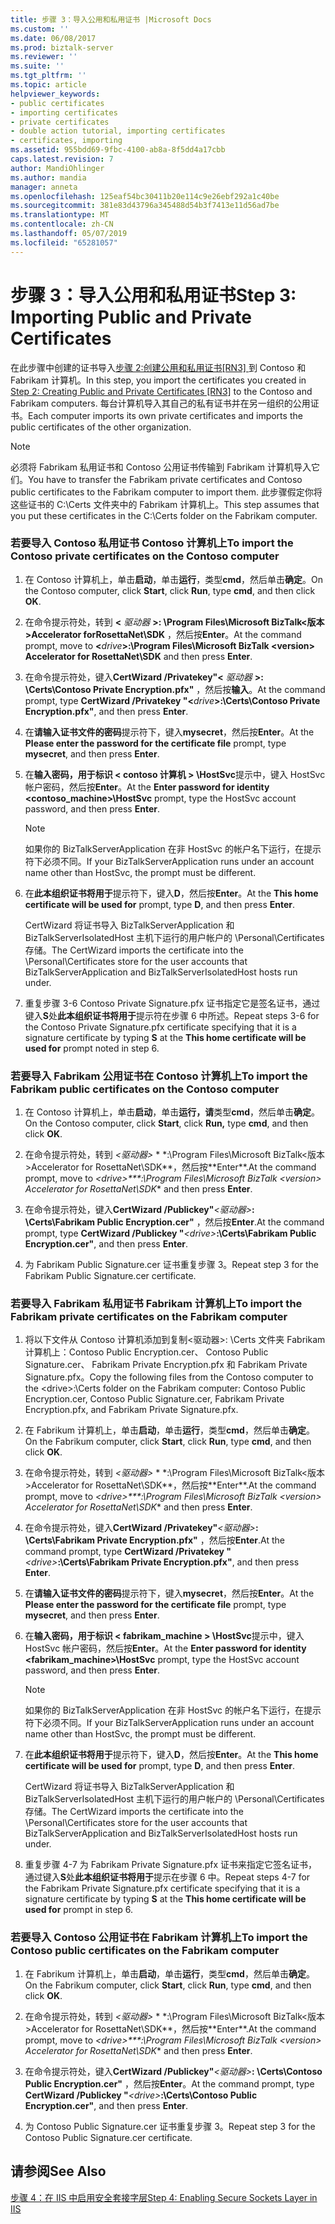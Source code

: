 ```yaml
---
title: 步骤 3：导入公用和私用证书 |Microsoft Docs
ms.custom: ''
ms.date: 06/08/2017
ms.prod: biztalk-server
ms.reviewer: ''
ms.suite: ''
ms.tgt_pltfrm: ''
ms.topic: article
helpviewer_keywords:
- public certificates
- importing certificates
- private certificates
- double action tutorial, importing certificates
- certificates, importing
ms.assetid: 955bdd69-9fbc-4100-ab8a-8f5dd4a17cbb
caps.latest.revision: 7
author: MandiOhlinger
ms.author: mandia
manager: anneta
ms.openlocfilehash: 125eaf54bc30411b20e114c9e26ebf292a1c40be
ms.sourcegitcommit: 381e83d43796a345488d54b3f7413e11d56ad7be
ms.translationtype: MT
ms.contentlocale: zh-CN
ms.lasthandoff: 05/07/2019
ms.locfileid: "65281057"
---
```

# <a name="step-3-importing-public-and-private-certificates"></a><span data-ttu-id="c594c-102">步骤 3：导入公用和私用证书</span><span class="sxs-lookup"><span data-stu-id="c594c-102">Step 3: Importing Public and Private Certificates</span></span>
<span data-ttu-id="c594c-103">在此步骤中创建的证书导入[步骤 2:创建公用和私用证书&#91;RN3&#93; ](../../adapters-and-accelerators/accelerator-rosettanet/step-2-creating-public-and-private-certificates.md)到 Contoso 和 Fabrikam 计算机。</span><span class="sxs-lookup"><span data-stu-id="c594c-103">In this step, you import the certificates you created in [Step 2: Creating Public and Private Certificates &#91;RN3&#93;](../../adapters-and-accelerators/accelerator-rosettanet/step-2-creating-public-and-private-certificates.md) to the Contoso and Fabrikam computers.</span></span> <span data-ttu-id="c594c-104">每台计算机导入其自己的私有证书并在另一组织的公用证书。</span><span class="sxs-lookup"><span data-stu-id="c594c-104">Each computer imports its own private certificates and imports the public certificates of the other organization.</span></span>  
  
> [!NOTE]
>  <span data-ttu-id="c594c-105">必须将 Fabrikam 私用证书和 Contoso 公用证书传输到 Fabrikam 计算机导入它们。</span><span class="sxs-lookup"><span data-stu-id="c594c-105">You have to transfer the Fabrikam private certificates and Contoso public certificates to the Fabrikam computer to import them.</span></span> <span data-ttu-id="c594c-106">此步骤假定你将这些证书的 C:\Certs 文件夹中的 Fabrikam 计算机上。</span><span class="sxs-lookup"><span data-stu-id="c594c-106">This step assumes that you put these certificates in the C:\Certs folder on the Fabrikam computer.</span></span>  
  
### <a name="to-import-the-contoso-private-certificates-on-the-contoso-computer"></a><span data-ttu-id="c594c-107">若要导入 Contoso 私用证书 Contoso 计算机上</span><span class="sxs-lookup"><span data-stu-id="c594c-107">To import the Contoso private certificates on the Contoso computer</span></span>  
  
1. <span data-ttu-id="c594c-108">在 Contoso 计算机上，单击**启动**，单击**运行**，类型**cmd**，然后单击**确定**。</span><span class="sxs-lookup"><span data-stu-id="c594c-108">On the Contoso computer, click **Start**, click **Run**, type **cmd**, and then click **OK**.</span></span>  
  
2. <span data-ttu-id="c594c-109">在命令提示符处，转到 **\<** <em>驱动器</em> **\>: \Program Files\Microsoft BizTalk\<版本\>Accelerator forRosettaNet\SDK** ，然后按**Enter**。</span><span class="sxs-lookup"><span data-stu-id="c594c-109">At the command prompt, move to **\<**<em>drive</em>**\>:\Program Files\Microsoft BizTalk \<version\> Accelerator for RosettaNet\SDK** and then press **Enter**.</span></span>  
  
3. <span data-ttu-id="c594c-110">在命令提示符处，键入**CertWizard /Privatekey"\<** <em>驱动器</em> **\>: \Certs\Contoso Private Encryption.pfx"** ，然后按**输入**。</span><span class="sxs-lookup"><span data-stu-id="c594c-110">At the command prompt, type **CertWizard /Privatekey "\<**<em>drive</em>**\>:\Certs\Contoso Private Encryption.pfx"**, and then press **Enter**.</span></span>  
  
4. <span data-ttu-id="c594c-111">在**请输入证书文件的密码**提示符下，键入**mysecret**，然后按**Enter**。</span><span class="sxs-lookup"><span data-stu-id="c594c-111">At the **Please enter the password for the certificate file** prompt, type **mysecret**, and then press **Enter**.</span></span>  
  
5. <span data-ttu-id="c594c-112">在**输入密码，用于标识 < contoso 计算机 > \HostSvc**提示中，键入 HostSvc 帐户密码，然后按**Enter**。</span><span class="sxs-lookup"><span data-stu-id="c594c-112">At the **Enter password for identity <contoso_machine>\HostSvc** prompt, type the HostSvc account password, and then press **Enter**.</span></span>  
  
   > [!NOTE]
   >  <span data-ttu-id="c594c-113">如果你的 BizTalkServerApplication 在非 HostSvc 的帐户名下运行，在提示符下必须不同。</span><span class="sxs-lookup"><span data-stu-id="c594c-113">If your BizTalkServerApplication runs under an account name other than HostSvc, the prompt must be different.</span></span>  
  
6. <span data-ttu-id="c594c-114">在**此本组织证书将用于**提示符下，键入**D**，然后按**Enter**。</span><span class="sxs-lookup"><span data-stu-id="c594c-114">At the **This home certificate will be used for** prompt, type **D**, and then press **Enter**.</span></span>  
  
    <span data-ttu-id="c594c-115">CertWizard 将证书导入 BizTalkServerApplication 和 BizTalkServerIsolatedHost 主机下运行的用户帐户的 \Personal\Certificates 存储。</span><span class="sxs-lookup"><span data-stu-id="c594c-115">The CertWizard imports the certificate into the \Personal\Certificates store for the user accounts that BizTalkServerApplication and BizTalkServerIsolatedHost hosts run under.</span></span>  
  
7. <span data-ttu-id="c594c-116">重复步骤 3-6 Contoso Private Signature.pfx 证书指定它是签名证书，通过键入**S**处**此本组织证书将用于**提示符在步骤 6 中所述。</span><span class="sxs-lookup"><span data-stu-id="c594c-116">Repeat steps 3-6 for the Contoso Private Signature.pfx certificate specifying that it is a signature certificate by typing **S** at the **This home certificate will be used for** prompt noted in step 6.</span></span>  
  
### <a name="to-import-the-fabrikam-public-certificates-on-the-contoso-computer"></a><span data-ttu-id="c594c-117">若要导入 Fabrikam 公用证书在 Contoso 计算机上</span><span class="sxs-lookup"><span data-stu-id="c594c-117">To import the Fabrikam public certificates on the Contoso computer</span></span>  
  
1.  <span data-ttu-id="c594c-118">在 Contoso 计算机上，单击**启动**，单击**运行，请**类型**cmd**，然后单击**确定**。</span><span class="sxs-lookup"><span data-stu-id="c594c-118">On the Contoso computer, click **Start**, click **Run,** type **cmd**, and then click **OK**.</span></span>  
  
2.  <span data-ttu-id="c594c-119">在命令提示符处，转到 *\<驱动器\>* \* \*:\Program Files\Microsoft BizTalk\<版本\>Accelerator for RosettaNet\SDK**，然后按**Enter\*\*.</span><span class="sxs-lookup"><span data-stu-id="c594c-119">At the command prompt, move to *\<drive\>\*\*\*:\Program Files\Microsoft BizTalk \<version\> Accelerator for RosettaNet\SDK*\* and then press **Enter**.</span></span>  
  
3.  <span data-ttu-id="c594c-120">在命令提示符处，键入**CertWizard /Publickey"***\<驱动器\>***: \Certs\Fabrikam Public Encryption.cer"** ，然后按**Enter**.</span><span class="sxs-lookup"><span data-stu-id="c594c-120">At the command prompt, type **CertWizard /Publickey "***\<drive\>***:\Certs\Fabrikam Public Encryption.cer"**, and then press **Enter**.</span></span>  
  
4.  <span data-ttu-id="c594c-121">为 Fabrikam Public Signature.cer 证书重复步骤 3。</span><span class="sxs-lookup"><span data-stu-id="c594c-121">Repeat step 3 for the Fabrikam Public Signature.cer certificate.</span></span>  
  
### <a name="to-import-the-fabrikam-private-certificates-on-the-fabrikam-computer"></a><span data-ttu-id="c594c-122">若要导入 Fabrikam 私用证书 Fabrikam 计算机上</span><span class="sxs-lookup"><span data-stu-id="c594c-122">To import the Fabrikam private certificates on the Fabrikam computer</span></span>  
  
1.  <span data-ttu-id="c594c-123">将以下文件从 Contoso 计算机添加到复制\<驱动器\>: \Certs 文件夹 Fabrikam 计算机上：Contoso Public Encryption.cer、 Contoso Public Signature.cer、 Fabrikam Private Encryption.pfx 和 Fabrikam Private Signature.pfx。</span><span class="sxs-lookup"><span data-stu-id="c594c-123">Copy the following files from the Contoso computer to the \<drive\>:\Certs folder on the Fabrikam computer: Contoso Public Encryption.cer, Contoso Public Signature.cer, Fabrikam Private Encryption.pfx, and Fabrikam Private Signature.pfx.</span></span>  
  
2.  <span data-ttu-id="c594c-124">在 Fabrikum 计算机上，单击**启动**，单击**运行**，类型**cmd**，然后单击**确定**。</span><span class="sxs-lookup"><span data-stu-id="c594c-124">On the Fabrikum computer, click **Start**, click **Run**, type **cmd**, and then click **OK**.</span></span>  
  
3.  <span data-ttu-id="c594c-125">在命令提示符处，转到 *\<驱动器\>* \* \*:\Program Files\Microsoft BizTalk\<版本\>Accelerator for RosettaNet\SDK**，然后按**Enter\*\*.</span><span class="sxs-lookup"><span data-stu-id="c594c-125">At the command prompt, move to *\<drive\>\*\*\*:\Program Files\Microsoft BizTalk \<version\> Accelerator for RosettaNet\SDK*\* and then press **Enter**.</span></span>  
  
4.  <span data-ttu-id="c594c-126">在命令提示符处，键入**CertWizard /Privatekey"***\<驱动器\>***: \Certs\Fabrikam Private Encryption.pfx"** ，然后按**Enter**.</span><span class="sxs-lookup"><span data-stu-id="c594c-126">At the command prompt, type **CertWizard /Privatekey "***\<drive\>***:\Certs\Fabrikam Private Encryption.pfx"**, and then press **Enter**.</span></span>  
  
5.  <span data-ttu-id="c594c-127">在**请输入证书文件的密码**提示符下，键入**mysecret**，然后按**Enter**。</span><span class="sxs-lookup"><span data-stu-id="c594c-127">At the **Please enter the password for the certificate file** prompt, type **mysecret**, and then press **Enter**.</span></span>  
  
6.  <span data-ttu-id="c594c-128">在**输入密码，用于标识 < fabrikam_machine > \HostSvc**提示中，键入 HostSvc 帐户密码，然后按**Enter**。</span><span class="sxs-lookup"><span data-stu-id="c594c-128">At the **Enter password for identity <fabrikam_machine>\HostSvc** prompt, type the HostSvc account password, and then press **Enter**.</span></span>  
  
    > [!NOTE]
    >  <span data-ttu-id="c594c-129">如果你的 BizTalkServerApplication 在非 HostSvc 的帐户名下运行，在提示符下必须不同。</span><span class="sxs-lookup"><span data-stu-id="c594c-129">If your BizTalkServerApplication runs under an account name other than HostSvc, the prompt must be different.</span></span>  
  
7.  <span data-ttu-id="c594c-130">在**此本组织证书将用于**提示符下，键入**D**，然后按**Enter**。</span><span class="sxs-lookup"><span data-stu-id="c594c-130">At the **This home certificate will be used for** prompt, type **D**, and then press **Enter**.</span></span>  
  
     <span data-ttu-id="c594c-131">CertWizard 将证书导入 BizTalkServerApplication 和 BizTalkServerIsolatedHost 主机下运行的用户帐户的 \Personal\Certificates 存储。</span><span class="sxs-lookup"><span data-stu-id="c594c-131">The CertWizard imports the certificate into the \Personal\Certificates store for the user accounts that BizTalkServerApplication and BizTalkServerIsolatedHost hosts run under.</span></span>  
  
8.  <span data-ttu-id="c594c-132">重复步骤 4-7 为 Fabrikam Private Signature.pfx 证书来指定它签名证书，通过键入**S**处**此本组织证书将用于**提示在步骤 6 中。</span><span class="sxs-lookup"><span data-stu-id="c594c-132">Repeat steps 4-7 for the Fabrikam Private Signature.pfx certificate specifying that it is a signature certificate by typing **S** at the **This home certificate will be used for** prompt in step 6.</span></span>  
  
### <a name="to-import-the-contoso-public-certificates-on-the-fabrikam-computer"></a><span data-ttu-id="c594c-133">若要导入 Contoso 公用证书在 Fabrikam 计算机上</span><span class="sxs-lookup"><span data-stu-id="c594c-133">To import the Contoso public certificates on the Fabrikam computer</span></span>  
  
1.  <span data-ttu-id="c594c-134">在 Fabrikum 计算机上，单击**启动**，单击**运行**，类型**cmd**，然后单击**确定**。</span><span class="sxs-lookup"><span data-stu-id="c594c-134">On the Fabrikum computer, click **Start**, click **Run**, type **cmd**, and then click **OK**.</span></span>  
  
2.  <span data-ttu-id="c594c-135">在命令提示符处，转到 *\<驱动器\>* \* \*:\Program Files\Microsoft BizTalk\<版本\>Accelerator for RosettaNet\SDK**，然后按**Enter\*\*.</span><span class="sxs-lookup"><span data-stu-id="c594c-135">At the command prompt, move to *\<drive\>\*\*\*:\Program Files\Microsoft BizTalk \<version\> Accelerator for RosettaNet\SDK*\* and then press **Enter**.</span></span>  
  
3.  <span data-ttu-id="c594c-136">在命令提示符处，键入**CertWizard /Publickey"***\<驱动器\>***: \Certs\Contoso Public Encryption.cer"** ，然后按**Enter**。</span><span class="sxs-lookup"><span data-stu-id="c594c-136">At the command prompt, type **CertWizard /Publickey "***\<drive\>***:\Certs\Contoso Public Encryption.cer"**, and then press **Enter**.</span></span>  
  
4.  <span data-ttu-id="c594c-137">为 Contoso Public Signature.cer 证书重复步骤 3。</span><span class="sxs-lookup"><span data-stu-id="c594c-137">Repeat step 3 for the Contoso Public Signature.cer certificate.</span></span>  
  
## <a name="see-also"></a><span data-ttu-id="c594c-138">请参阅</span><span class="sxs-lookup"><span data-stu-id="c594c-138">See Also</span></span>  
 [<span data-ttu-id="c594c-139">步骤 4：在 IIS 中启用安全套接字层</span><span class="sxs-lookup"><span data-stu-id="c594c-139">Step 4: Enabling Secure Sockets Layer in IIS</span></span>](../../adapters-and-accelerators/accelerator-rosettanet/step-4-enabling-secure-sockets-layer-in-iis.md)